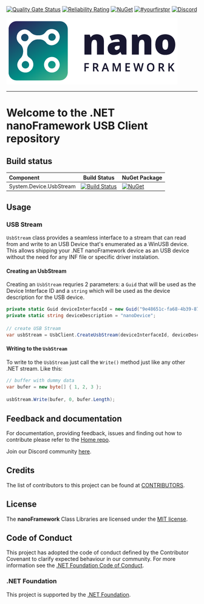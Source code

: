 [![Quality Gate Status](https://sonarcloud.io/api/project_badges/measure?project=nanoframework_System.Device.UsbClient&metric=alert_status)](https://sonarcloud.io/dashboard?id=nanoframework_System.Device.UsbClient) [![Reliability Rating](https://sonarcloud.io/api/project_badges/measure?project=nanoframework_System.Device.UsbClient&metric=reliability_rating)](https://sonarcloud.io/dashboard?id=nanoframework_System.Device.UsbClient) [![NuGet](https://img.shields.io/nuget/dt/System.Device.UsbClient.svg?label=NuGet&style=flat&logo=nuget)](https://www.nuget.org/packages/System.Device.UsbClient/) [![#yourfirstpr](https://img.shields.io/badge/first--timers--only-friendly-blue.svg)](https://github.com/nanoframework/Home/blob/main/CONTRIBUTING.md) [![Discord](https://img.shields.io/discord/478725473862549535.svg?logo=discord&logoColor=white&label=Discord&color=7289DA)](https://discord.gg/gCyBu8T)

![nanoFramework logo](https://raw.githubusercontent.com/nanoframework/Home/main/resources/logo/nanoFramework-repo-logo.png)

-----

# Welcome to the .NET **nanoFramework** USB Client repository

## Build status

| Component | Build Status | NuGet Package |
|:-|---|---|
| System.Device.UsbStream | [![Build Status](https://dev.azure.com/nanoframework/System.Device.UsbClient/_apis/build/status/System.Device.UsbClient?branchName=main)](https://dev.azure.com/nanoframework/System.Device.UsbClient/_build/latest?definitionId=99&branchName=main) | [![NuGet](https://img.shields.io/nuget/v/nanoFramework.System.Device.UsbStream.svg?label=NuGet&style=flat&logo=nuget)](https://www.nuget.org/packages/nanoFramework.System.Device.UsbStream/) |

## Usage

### USB Stream

`UsbStream` class provides a seamless interface to a stream that can read from and write to an USB Device that's enumerated as a WinUSB device.
This allows shipping your .NET nanoFramework device as an USB device without the need for any INF file or specific driver instalation.

#### Creating an UsbStream

Creating an `UsbStream` requries 2 parameters: a `Guid` that will be used as the Device Interface ID and a `string` which will be used as the device description for the USB device.

```csharp
private static Guid deviceInterfaceId = new Guid("9e48651c-fa68-4b39-8731-1ee84659aac5");
private static string deviceDescription = "nanoDevice";

// create USB Stream
var usbStream = UsbClient.CreateUsbStream(deviceInterfaceId, deviceDescription);
```

#### Writing to the `UsbStream`

To write to the `UsbStream` just call the `Write()` method just like any other .NET stream. Like this:

```csharp
// buffer with dummy data 
var bufer = new byte[] { 1, 2, 3 };

usbStream.Write(bufer, 0, bufer.Length);
```

## Feedback and documentation

For documentation, providing feedback, issues and finding out how to contribute please refer to the [Home repo](https://github.com/nanoframework/Home).

Join our Discord community [here](https://discord.gg/gCyBu8T).

## Credits

The list of contributors to this project can be found at [CONTRIBUTORS](https://github.com/nanoframework/Home/blob/main/CONTRIBUTORS.md).

## License

The **nanoFramework** Class Libraries are licensed under the [MIT license](LICENSE.md).

## Code of Conduct

This project has adopted the code of conduct defined by the Contributor Covenant to clarify expected behaviour in our community.
For more information see the [.NET Foundation Code of Conduct](https://dotnetfoundation.org/code-of-conduct).

### .NET Foundation

This project is supported by the [.NET Foundation](https://dotnetfoundation.org).
